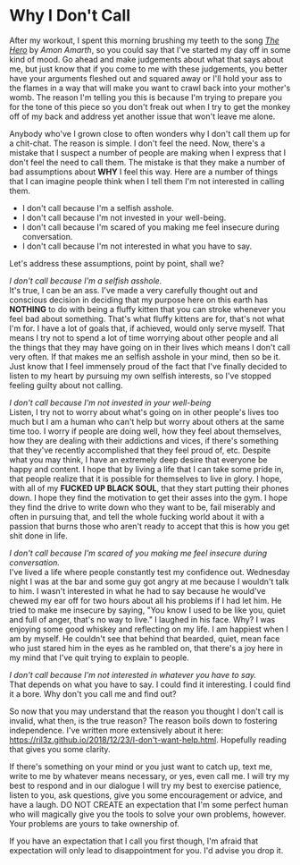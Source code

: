 # Why I Don't Call
After my workout, I spent this morning brushing my teeth to the song *[The Hero](https://open.spotify.com/track/3fTwPebsGs7q0rOrFkuwrF?si=DxM9qZ-tTLG4GPEI4Bbokw)* by *Amon Amarth*, so you could say that I've started my day off in some kind of mood. Go ahead and make judgements about what that says about me, but just know that if you come to me with these judgements, you better have your arguments fleshed out and squared away or I'll hold your ass to the flames in a way that will make you want to crawl back into your mother's womb. The reason I'm telling you this is because I'm trying to prepare you for the tone of this piece so you don't freak out when I try to get the monkey off of my back and address yet another issue that won't leave me alone.

Anybody who've I grown close to often wonders why I don't call them up for a chit-chat. The reason is simple. I don't feel the need. Now, there's a mistake that I suspect a number of people are making when I express that I don't feel the need to call them. The mistake is that they make a number of bad assumptions about **WHY** I feel this way. Here are a number of things that I can imagine people think when I tell them I'm not interested in calling them.
 - I don't call because I'm a selfish asshole.
 - I don't call because I'm not invested in your well-being.
 - I don't call because I'm scared of you making me feel insecure during conversation.
 - I don't call because I'm not interested in what you have to say.

Let's address these assumptions, point by point, shall we?

*I don't call because I'm a selfish asshole.*  
It's true, I can be an ass. I've made a very carefully thought out and conscious decision in deciding that my purpose here on this earth has **NOTHING** to do with being a fluffy kitten that you can stroke whenever you feel bad about something. That's what fluffy kittens are for, that's not what I'm for. I have a lot of goals that, if achieved, would only serve myself. That means I try not to spend a lot of time worrying about other people and all the things that they may have going on in their lives which means I don't call very often. If that makes me an selfish asshole in your mind, then so be it. Just know that I feel immensely proud of the fact that I've finally decided to listen to my heart by pursuing my own selfish interests, so I've stopped feeling guilty about not calling.

*I don't call because I'm not invested in your well-being*  
Listen, I try not to worry about what's going on in other people's lives too much but I am a human who can't help but worry about others at the same time too. I worry if people are doing well, how they feel about themselves, how they are dealing with their addictions and vices, if there's something that they've recently accomplished that they feel proud of, etc. Despite what you may think, I have an extremely deep desire that everyone be happy and content. I hope that by living a life that I can take some pride in, that people realize that it is possible for themselves to live in glory. I hope, with all of my **FUCKED UP BLACK SOUL**, that they start putting their phones down. I hope they find the motivation to get their asses into the gym. I hope they find the drive to write down who they want to be, fail miserably and often in pursuing that, and tell the whole fucking world about it with a passion that burns those who aren't ready to accept that this is how you get shit done in life.

*I don't call because I'm scared of you making me feel insecure during conversation.*  
I've lived a life where people constantly test my confidence out. Wednesday night I was at the bar and some guy got angry at me because I wouldn't talk to him. I wasn't interested in what he had to say because he would've chewed my ear off for two hours about all his problems if I had let him. He tried to make me insecure by saying, "You know I used to be like you, quiet and full of anger, that's no way to live." I laughed in his face. Why? I was enjoying some good whiskey and reflecting on my life. I am happiest when I am by myself. He couldn't see that behind that bearded, quiet, mean face who just stared him in the eyes as he rambled on, that there's a joy here in my mind that I've quit trying to explain to people.

*I don't call because I'm not interested in whatever you have to say.*  
That depends on what you have to say. I could find it interesting. I could find it a bore. Why don't you call me and find out?

So now that you may understand that the reason you thought I don't call is invalid, what then, is the true reason? The reason boils down to fostering independence. I've written more extensively about it here: https://ril3z.github.io/2018/12/23/I-don't-want-help.html. Hopefully reading that gives you some clarity.

If there's something on your mind or you just want to catch up, text me, write to me by whatever means necessary, or yes, even call me. I will try my best to respond and in our dialogue I will try my best to exercise patience, listen to you, ask questions, give you some encouragement or advice, and have a laugh. DO NOT CREATE an expectation that I'm some perfect human who will magically give you the tools to solve your own problems, however. Your problems are yours to take ownership of.

If you have an expectation that I call you first though, I'm afraid that expectation will only lead to disappointment for you. I'd advise you drop it.
